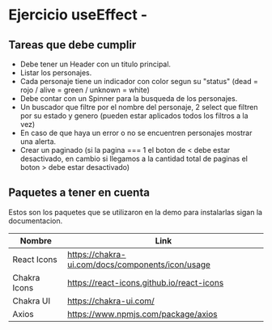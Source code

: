 # Ejercicio useEffect - 

## Tareas que debe cumplir

- Debe tener un Header con un titulo principal.
- Listar los personajes.
- Cada personaje tiene un indicador con color segun su "status" (dead = rojo / alive = green / unknown = white)
- Debe contar con un Spinner para la busqueda de los personajes.
- Un buscador que filtre por el nombre del personaje, 2 select que filtren por su estado y genero (pueden estar aplicados todos los filtros a la vez)
- En caso de que haya un error o no se encuentren personajes mostrar una alerta.
- Crear un paginado (si la pagina === 1 el boton de < debe estar desactivado, en cambio si llegamos a la cantidad total de paginas el boton > debe estar desactivado)

## Paquetes a tener en cuenta

Estos son los paquetes que se utilizaron en la demo para instalarlas sigan la documentacion.

| Nombre       | Link                                             |
| ------------ | ------------------------------------------------ |
| React Icons  | https://chakra-ui.com/docs/components/icon/usage |
| Chakra Icons | https://react-icons.github.io/react-icons        |
| Chakra UI    | https://chakra-ui.com/                           |
| Axios        | https://www.npmjs.com/package/axios              |